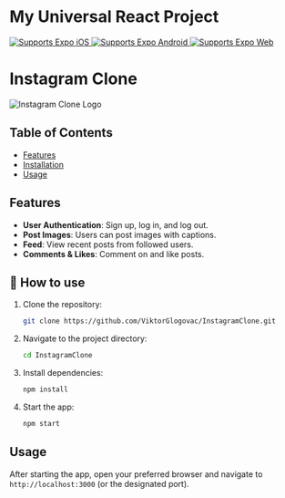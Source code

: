 # My Universal React Project

<p>
  <!-- iOS -->
  <a href="https://itunes.apple.com/app/apple-store/id982107779">
    <img alt="Supports Expo iOS" longdesc="Supports Expo iOS" src="https://img.shields.io/badge/iOS-4630EB.svg?style=flat-square&logo=APPLE&labelColor=999999&logoColor=fff" />
  </a>
  <!-- Android -->
  <a href="https://play.google.com/store/apps/details?id=host.exp.exponent&referrer=blankexample">
    <img alt="Supports Expo Android" longdesc="Supports Expo Android" src="https://img.shields.io/badge/Android-4630EB.svg?style=flat-square&logo=ANDROID&labelColor=A4C639&logoColor=fff" />
  </a>
  <!-- Web -->
  <a href="https://docs.expo.dev/workflow/web/">
    <img alt="Supports Expo Web" longdesc="Supports Expo Web" src="https://img.shields.io/badge/web-4630EB.svg?style=flat-square&logo=GOOGLE-CHROME&labelColor=4285F4&logoColor=fff" />
  </a>
</p>

# Instagram Clone

![Instagram Clone Logo](./IgHeaderLogo.png)

## Table of Contents

- [Features](#features)
- [Installation](#installation)
- [Usage](#usage)

## Features

- **User Authentication**: Sign up, log in, and log out.
- **Post Images**: Users can post images with captions.
- **Feed**: View recent posts from followed users.
- **Comments & Likes**: Comment on and like posts.

## 🚀 How to use

1. Clone the repository:

   ```bash
   git clone https://github.com/ViktorGlogovac/InstagramClone.git
   ```

2. Navigate to the project directory:

   ```bash
   cd InstagramClone
   ```

3. Install dependencies:

   ```bash
   npm install
   ```

4. Start the app:
   ```bash
   npm start
   ```

## Usage

After starting the app, open your preferred browser and navigate to `http://localhost:3000` (or the designated port).
